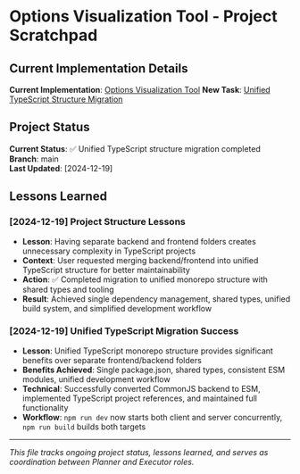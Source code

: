# Options Visualization Tool - Project Scratchpad

## Current Implementation Details

**Current Implementation**: [Options Visualization Tool](./implementation-plan/options-visualization-tool.md)
**New Task**: [Unified TypeScript Structure Migration](./implementation-plan/unified-typescript-structure.md)

## Project Status

**Current Status**: ✅ Unified TypeScript structure migration completed  
**Branch**: main  
**Last Updated**: [2024-12-19]

## Lessons Learned

### [2024-12-19] Project Structure Lessons
- **Lesson**: Having separate backend and frontend folders creates unnecessary complexity in TypeScript projects
- **Context**: User requested merging backend/frontend into unified TypeScript structure for better maintainability
- **Action**: ✅ Completed migration to unified monorepo structure with shared types and tooling
- **Result**: Achieved single dependency management, shared types, unified build system, and simplified development workflow

### [2024-12-19] Unified TypeScript Migration Success
- **Lesson**: Unified TypeScript monorepo structure provides significant benefits over separate frontend/backend folders
- **Benefits Achieved**: Single package.json, shared types, consistent ESM modules, unified development workflow
- **Technical**: Successfully converted CommonJS backend to ESM, implemented TypeScript project references, and maintained full functionality
- **Workflow**: `npm run dev` now starts both client and server concurrently, `npm run build` builds both targets

---

*This file tracks ongoing project status, lessons learned, and serves as coordination between Planner and Executor roles.*
